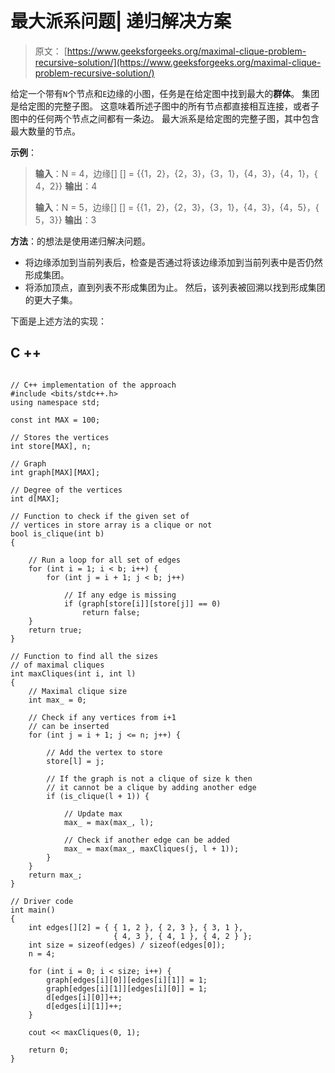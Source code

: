 # 最大派系问题| 递归解决方案

> 原文： [https://www.geeksforgeeks.org/maximal-clique-problem-recursive-solution/](https://www.geeksforgeeks.org/maximal-clique-problem-recursive-solution/)

给定一个带有`N`个节点和`E`边缘的小图，任务是在给定图中找到最大的**群体**。 集团是给定图的完整子图。 这意味着所述子图中的所有节点都直接相互连接，或者子图中的任何两个节点之间都有一条边。 最大派系是给定图的完整子图，其中包含最大数量的节点。

**示例**：

> **输入**：N = 4，边缘[] [] = {{1，2}，{2，3}，{3，1}，{4，3}，{4，1}，{ 4，2}}
> **输出**：4
> 
> **输入**：N = 5，边缘[] [] = {{1，2}，{2，3}，{3，1}，{4，3}，{4，5}，{ 5，3}}
> **输出**：3

**方法**：的想法是使用递归解决问题。

*   将边缘添加到当前列表后，检查是否通过将该边缘添加到当前列表中是否仍然形成集团。
*   将添加顶点，直到列表不形成集团为止。 然后，该列表被回溯以找到形成集团的更大子集。

下面是上述方法的实现：

## C ++

```

// C++ implementation of the approach 
#include <bits/stdc++.h> 
using namespace std; 

const int MAX = 100; 

// Stores the vertices 
int store[MAX], n; 

// Graph 
int graph[MAX][MAX]; 

// Degree of the vertices 
int d[MAX]; 

// Function to check if the given set of 
// vertices in store array is a clique or not 
bool is_clique(int b) 
{ 

    // Run a loop for all set of edges 
    for (int i = 1; i < b; i++) { 
        for (int j = i + 1; j < b; j++) 

            // If any edge is missing 
            if (graph[store[i]][store[j]] == 0) 
                return false; 
    } 
    return true; 
} 

// Function to find all the sizes 
// of maximal cliques 
int maxCliques(int i, int l) 
{ 
    // Maximal clique size 
    int max_ = 0; 

    // Check if any vertices from i+1 
    // can be inserted 
    for (int j = i + 1; j <= n; j++) { 

        // Add the vertex to store 
        store[l] = j; 

        // If the graph is not a clique of size k then 
        // it cannot be a clique by adding another edge 
        if (is_clique(l + 1)) { 

            // Update max 
            max_ = max(max_, l); 

            // Check if another edge can be added 
            max_ = max(max_, maxCliques(j, l + 1)); 
        } 
    } 
    return max_; 
} 

// Driver code 
int main() 
{ 
    int edges[][2] = { { 1, 2 }, { 2, 3 }, { 3, 1 },  
                       { 4, 3 }, { 4, 1 }, { 4, 2 } }; 
    int size = sizeof(edges) / sizeof(edges[0]); 
    n = 4; 

    for (int i = 0; i < size; i++) { 
        graph[edges[i][0]][edges[i][1]] = 1; 
        graph[edges[i][1]][edges[i][0]] = 1; 
        d[edges[i][0]]++; 
        d[edges[i][1]]++; 
    } 

    cout << maxCliques(0, 1); 

    return 0; 
} 

```